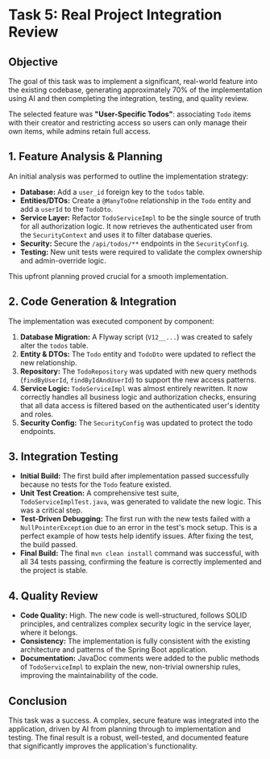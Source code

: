 # Task 5: Real Project Integration Review

## Objective
The goal of this task was to implement a significant, real-world feature into the existing codebase, generating approximately 70% of the implementation using AI and then completing the integration, testing, and quality review.

The selected feature was **"User-Specific Todos"**: associating `Todo` items with their creator and restricting access so users can only manage their own items, while admins retain full access.

## 1. Feature Analysis & Planning
An initial analysis was performed to outline the implementation strategy:
- **Database:** Add a `user_id` foreign key to the `todos` table.
- **Entities/DTOs:** Create a `@ManyToOne` relationship in the `Todo` entity and add a `userId` to the `TodoDto`.
- **Service Layer:** Refactor `TodoServiceImpl` to be the single source of truth for all authorization logic. It now retrieves the authenticated user from the `SecurityContext` and uses it to filter database queries.
- **Security:** Secure the `/api/todos/**` endpoints in the `SecurityConfig`.
- **Testing:** New unit tests were required to validate the complex ownership and admin-override logic.

This upfront planning proved crucial for a smooth implementation.

## 2. Code Generation & Integration
The implementation was executed component by component:
1.  **Database Migration:** A Flyway script (`V12__...`) was created to safely alter the `todos` table.
2.  **Entity & DTOs:** The `Todo` entity and `TodoDto` were updated to reflect the new relationship.
3.  **Repository:** The `TodoRepository` was updated with new query methods (`findByUserId`, `findByIdAndUserId`) to support the new access patterns.
4.  **Service Logic:** `TodoServiceImpl` was almost entirely rewritten. It now correctly handles all business logic and authorization checks, ensuring that all data access is filtered based on the authenticated user's identity and roles.
5.  **Security Config:** The `SecurityConfig` was updated to protect the todo endpoints.

## 3. Integration Testing
- **Initial Build:** The first build after implementation passed successfully because no tests for the `Todo` feature existed.
- **Unit Test Creation:** A comprehensive test suite, `TodoServiceImplTest.java`, was generated to validate the new logic. This was a critical step.
- **Test-Driven Debugging:** The first run with the new tests failed with a `NullPointerException` due to an error in the test's mock setup. This is a perfect example of how tests help identify issues. After fixing the test, the build passed.
- **Final Build:** The final `mvn clean install` command was successful, with all 34 tests passing, confirming the feature is correctly implemented and the project is stable.

## 4. Quality Review
- **Code Quality:** High. The new code is well-structured, follows SOLID principles, and centralizes complex security logic in the service layer, where it belongs.
- **Consistency:** The implementation is fully consistent with the existing architecture and patterns of the Spring Boot application.
- **Documentation:** JavaDoc comments were added to the public methods of `TodoServiceImpl` to explain the new, non-trivial ownership rules, improving the maintainability of the code.

## Conclusion
This task was a success. A complex, secure feature was integrated into the application, driven by AI from planning through to implementation and testing. The final result is a robust, well-tested, and documented feature that significantly improves the application's functionality. 